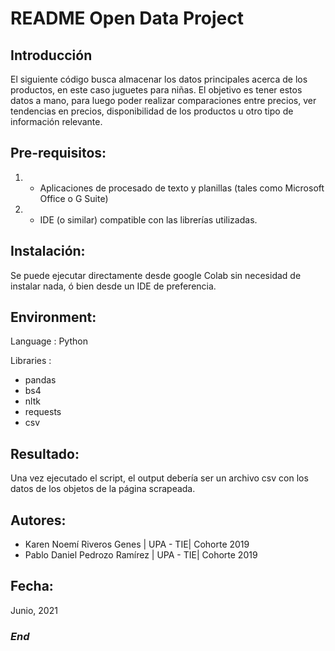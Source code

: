 # README Open Data Project
## Introducción
El siguiente código busca almacenar los datos principales acerca de los productos, en este caso juguetes para niñas.
El objetivo es tener estos datos a mano, para luego poder realizar comparaciones entre precios, ver tendencias en precios, disponibilidad de los productos u otro tipo de información relevante.

## Pre-requisitos:
1. - Aplicaciones de procesado de texto y planillas (tales como Microsoft Office o G Suite)
2.  - IDE (o similar) compatible con las librerías utilizadas.

## Instalación:
Se puede ejecutar directamente desde google Colab sin necesidad de instalar nada, ó bien desde un IDE de preferencia.

## Environment:
Language : Python

Libraries : 
- pandas 
- bs4
- nltk
- requests
- csv

## Resultado:
Una vez ejecutado el script, el output debería ser un archivo csv con los datos de los objetos de la página scrapeada.

## Autores:
- Karen Noemí Riveros Genes | UPA - TIE| Cohorte 2019 
- Pablo Daniel Pedrozo Ramírez | UPA - TIE| Cohorte 2019 

## Fecha:
Junio, 2021

### *End*
